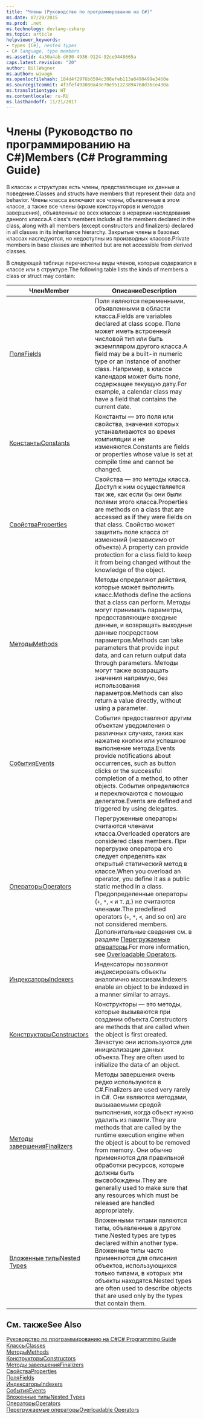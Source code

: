 ```yaml
---
title: "Члены (Руководство по программированию на C#)"
ms.date: 07/20/2015
ms.prod: .net
ms.technology: devlang-csharp
ms.topic: article
helpviewer_keywords:
- types [C#], nested types
- C# language, type members
ms.assetid: 4a30a4ab-d690-4936-9124-92ce9448665a
caps.latest.revision: "20"
author: BillWagner
ms.author: wiwagn
ms.openlocfilehash: 184d4f2976b8594c308efeb113a0490499e3460e
ms.sourcegitcommit: 4f3fef493080a43e70e951223894768d36ce430a
ms.translationtype: HT
ms.contentlocale: ru-RU
ms.lasthandoff: 11/21/2017
---
```

# <a name="members-c-programming-guide"></a><span data-ttu-id="6d5d4-102">Члены (Руководство по программированию на C#)</span><span class="sxs-lookup"><span data-stu-id="6d5d4-102">Members (C# Programming Guide)</span></span>
<span data-ttu-id="6d5d4-103">В классах и структурах есть члены, представляющие их данные и поведение.</span><span class="sxs-lookup"><span data-stu-id="6d5d4-103">Classes and structs have members that represent their data and behavior.</span></span> <span data-ttu-id="6d5d4-104">Члены класса включают все члены, объявленные в этом классе, а также все члены (кроме конструкторов и методов завершения), объявленные во всех классах в иерархии наследования данного класса.</span><span class="sxs-lookup"><span data-stu-id="6d5d4-104">A class's members include all the members declared in the class, along with all members (except constructors and finalizers) declared in all classes in its inheritance hierarchy.</span></span> <span data-ttu-id="6d5d4-105">Закрытые члены в базовых классах наследуются, но недоступны из производных классов.</span><span class="sxs-lookup"><span data-stu-id="6d5d4-105">Private members in base classes are inherited but are not accessible from derived classes.</span></span>  
  
 <span data-ttu-id="6d5d4-106">В следующей таблице перечислены виды членов, которые содержатся в классе или в структуре.</span><span class="sxs-lookup"><span data-stu-id="6d5d4-106">The following table lists the kinds of members a class or struct may contain:</span></span>  
  
|<span data-ttu-id="6d5d4-107">Член</span><span class="sxs-lookup"><span data-stu-id="6d5d4-107">Member</span></span>|<span data-ttu-id="6d5d4-108">Описание</span><span class="sxs-lookup"><span data-stu-id="6d5d4-108">Description</span></span>|  
|------------|-----------------|  
|[<span data-ttu-id="6d5d4-109">Поля</span><span class="sxs-lookup"><span data-stu-id="6d5d4-109">Fields</span></span>](../../../csharp/programming-guide/classes-and-structs/fields.md)|<span data-ttu-id="6d5d4-110">Поля являются переменными, объявленными в области класса.</span><span class="sxs-lookup"><span data-stu-id="6d5d4-110">Fields are variables declared at class scope.</span></span> <span data-ttu-id="6d5d4-111">Поле может иметь встроенный числовой тип или быть экземпляром другого класса.</span><span class="sxs-lookup"><span data-stu-id="6d5d4-111">A field may be a built-in numeric type or an instance of another class.</span></span> <span data-ttu-id="6d5d4-112">Например, в классе календаря может быть поле, содержащее текущую дату.</span><span class="sxs-lookup"><span data-stu-id="6d5d4-112">For example, a calendar class may have a field that contains the current date.</span></span>|  
|[<span data-ttu-id="6d5d4-113">Константы</span><span class="sxs-lookup"><span data-stu-id="6d5d4-113">Constants</span></span>](../../../csharp/programming-guide/classes-and-structs/constants.md)|<span data-ttu-id="6d5d4-114">Константы — это поля или свойства, значения которых устанавливаются во время компиляции и не изменяются.</span><span class="sxs-lookup"><span data-stu-id="6d5d4-114">Constants are fields or properties whose value is set at compile time and cannot be changed.</span></span>|  
|[<span data-ttu-id="6d5d4-115">Свойства</span><span class="sxs-lookup"><span data-stu-id="6d5d4-115">Properties</span></span>](../../../csharp/programming-guide/classes-and-structs/properties.md)|<span data-ttu-id="6d5d4-116">Свойства — это методы класса. Доступ к ним осуществляется так же, как если бы они были полями этого класса.</span><span class="sxs-lookup"><span data-stu-id="6d5d4-116">Properties are methods on a class that are accessed as if they were fields on that class.</span></span> <span data-ttu-id="6d5d4-117">Свойство может защитить поле класса от изменений (независимо от объекта).</span><span class="sxs-lookup"><span data-stu-id="6d5d4-117">A property can provide protection for a class field to keep it from being changed without the knowledge of the object.</span></span>|  
|[<span data-ttu-id="6d5d4-118">Методы</span><span class="sxs-lookup"><span data-stu-id="6d5d4-118">Methods</span></span>](../../../csharp/programming-guide/classes-and-structs/methods.md)|<span data-ttu-id="6d5d4-119">Методы определяют действия, которые может выполнить класс.</span><span class="sxs-lookup"><span data-stu-id="6d5d4-119">Methods define the actions that a class can perform.</span></span> <span data-ttu-id="6d5d4-120">Методы могут принимать параметры, предоставляющие входные данные, и возвращать выходные данные посредством параметров.</span><span class="sxs-lookup"><span data-stu-id="6d5d4-120">Methods can take parameters that provide input data, and can return output data through parameters.</span></span> <span data-ttu-id="6d5d4-121">Методы могут также возвращать значения напрямую, без использования параметров.</span><span class="sxs-lookup"><span data-stu-id="6d5d4-121">Methods can also return a value directly, without using a parameter.</span></span>|  
|[<span data-ttu-id="6d5d4-122">События</span><span class="sxs-lookup"><span data-stu-id="6d5d4-122">Events</span></span>](../../../csharp/programming-guide/events/index.md)|<span data-ttu-id="6d5d4-123">События предоставляют другим объектам уведомления о различных случаях, таких как нажатие кнопки или успешное выполнение метода.</span><span class="sxs-lookup"><span data-stu-id="6d5d4-123">Events provide notifications about occurrences, such as button clicks or the successful completion of a method, to other objects.</span></span> <span data-ttu-id="6d5d4-124">События определяются и переключаются с помощью делегатов.</span><span class="sxs-lookup"><span data-stu-id="6d5d4-124">Events are defined and triggered by using delegates.</span></span>|  
|[<span data-ttu-id="6d5d4-125">Операторы</span><span class="sxs-lookup"><span data-stu-id="6d5d4-125">Operators</span></span>](../../../csharp/programming-guide/statements-expressions-operators/operators.md)|<span data-ttu-id="6d5d4-126">Перегруженные операторы считаются членами класса.</span><span class="sxs-lookup"><span data-stu-id="6d5d4-126">Overloaded operators are considered class members.</span></span> <span data-ttu-id="6d5d4-127">При перегрузке оператора его следует определять как открытый статический метод в классе.</span><span class="sxs-lookup"><span data-stu-id="6d5d4-127">When you overload an operator, you define it as a public static method in a class.</span></span> <span data-ttu-id="6d5d4-128">Предопределенные операторы (`+`, `*`, `<` и т. д.) не считаются членами.</span><span class="sxs-lookup"><span data-stu-id="6d5d4-128">The predefined operators (`+`, `*`, `<`, and so on) are not considered members.</span></span> <span data-ttu-id="6d5d4-129">Дополнительные сведения см. в разделе [Перегружаемые операторы](../../../csharp/programming-guide/statements-expressions-operators/overloadable-operators.md).</span><span class="sxs-lookup"><span data-stu-id="6d5d4-129">For more information, see [Overloadable Operators](../../../csharp/programming-guide/statements-expressions-operators/overloadable-operators.md).</span></span>|  
|[<span data-ttu-id="6d5d4-130">Индексаторы</span><span class="sxs-lookup"><span data-stu-id="6d5d4-130">Indexers</span></span>](../../../csharp/programming-guide/indexers/index.md)|<span data-ttu-id="6d5d4-131">Индексаторы позволяют индексировать объекты аналогично массивам.</span><span class="sxs-lookup"><span data-stu-id="6d5d4-131">Indexers enable an object to be indexed in a manner similar to arrays.</span></span>|  
|[<span data-ttu-id="6d5d4-132">Конструкторы</span><span class="sxs-lookup"><span data-stu-id="6d5d4-132">Constructors</span></span>](../../../csharp/programming-guide/classes-and-structs/constructors.md)|<span data-ttu-id="6d5d4-133">Конструкторы — это методы, которые вызываются при создании объекта.</span><span class="sxs-lookup"><span data-stu-id="6d5d4-133">Constructors are methods that are called when the object is first created.</span></span> <span data-ttu-id="6d5d4-134">Зачастую они используются для инициализации данных объекта.</span><span class="sxs-lookup"><span data-stu-id="6d5d4-134">They are often used to initialize the data of an object.</span></span>|  
|[<span data-ttu-id="6d5d4-135">Методы завершения</span><span class="sxs-lookup"><span data-stu-id="6d5d4-135">Finalizers</span></span>](../../../csharp/programming-guide/classes-and-structs/destructors.md)|<span data-ttu-id="6d5d4-136">Методы завершения очень редко используются в C#.</span><span class="sxs-lookup"><span data-stu-id="6d5d4-136">Finalizers are used very rarely in C#.</span></span> <span data-ttu-id="6d5d4-137">Они являются методами, вызываемыми средой выполнения, когда объект нужно удалить из памяти.</span><span class="sxs-lookup"><span data-stu-id="6d5d4-137">They are methods that are called by the runtime execution engine when the object is about to be removed from memory.</span></span> <span data-ttu-id="6d5d4-138">Они обычно применяются для правильной обработки ресурсов, которые должны быть высвобождены.</span><span class="sxs-lookup"><span data-stu-id="6d5d4-138">They are generally used to make sure that any resources which must be released are handled appropriately.</span></span>|  
|[<span data-ttu-id="6d5d4-139">Вложенные типы</span><span class="sxs-lookup"><span data-stu-id="6d5d4-139">Nested Types</span></span>](../../../csharp/programming-guide/classes-and-structs/nested-types.md)|<span data-ttu-id="6d5d4-140">Вложенными типами являются типы, объявленные в другом типе.</span><span class="sxs-lookup"><span data-stu-id="6d5d4-140">Nested types are types declared within another type.</span></span> <span data-ttu-id="6d5d4-141">Вложенные типы часто применяются для описания объектов, использующихся только типами, в которых эти объекты находятся.</span><span class="sxs-lookup"><span data-stu-id="6d5d4-141">Nested types are often used to describe objects that are used only by the types that contain them.</span></span>|  
  
## <a name="see-also"></a><span data-ttu-id="6d5d4-142">См. также</span><span class="sxs-lookup"><span data-stu-id="6d5d4-142">See Also</span></span>  
 [<span data-ttu-id="6d5d4-143">Руководство по программированию на C#</span><span class="sxs-lookup"><span data-stu-id="6d5d4-143">C# Programming Guide</span></span>](../../../csharp/programming-guide/index.md)  
 [<span data-ttu-id="6d5d4-144">Классы</span><span class="sxs-lookup"><span data-stu-id="6d5d4-144">Classes</span></span>](../../../csharp/programming-guide/classes-and-structs/classes.md)  
 [<span data-ttu-id="6d5d4-145">Методы</span><span class="sxs-lookup"><span data-stu-id="6d5d4-145">Methods</span></span>](../../../csharp/programming-guide/classes-and-structs/methods.md)  
 [<span data-ttu-id="6d5d4-146">Конструкторы</span><span class="sxs-lookup"><span data-stu-id="6d5d4-146">Constructors</span></span>](../../../csharp/programming-guide/classes-and-structs/constructors.md)  
 [<span data-ttu-id="6d5d4-147">Методы завершения</span><span class="sxs-lookup"><span data-stu-id="6d5d4-147">Finalizers</span></span>](../../../csharp/programming-guide/classes-and-structs/destructors.md)  
 [<span data-ttu-id="6d5d4-148">Свойства</span><span class="sxs-lookup"><span data-stu-id="6d5d4-148">Properties</span></span>](../../../csharp/programming-guide/classes-and-structs/properties.md)  
 [<span data-ttu-id="6d5d4-149">Поля</span><span class="sxs-lookup"><span data-stu-id="6d5d4-149">Fields</span></span>](../../../csharp/programming-guide/classes-and-structs/fields.md)  
 [<span data-ttu-id="6d5d4-150">Индексаторы</span><span class="sxs-lookup"><span data-stu-id="6d5d4-150">Indexers</span></span>](../../../csharp/programming-guide/indexers/index.md)  
 [<span data-ttu-id="6d5d4-151">События</span><span class="sxs-lookup"><span data-stu-id="6d5d4-151">Events</span></span>](../../../csharp/programming-guide/events/index.md)  
 [<span data-ttu-id="6d5d4-152">Вложенные типы</span><span class="sxs-lookup"><span data-stu-id="6d5d4-152">Nested Types</span></span>](../../../csharp/programming-guide/classes-and-structs/nested-types.md)  
 [<span data-ttu-id="6d5d4-153">Операторы</span><span class="sxs-lookup"><span data-stu-id="6d5d4-153">Operators</span></span>](../../../csharp/programming-guide/statements-expressions-operators/operators.md)  
 [<span data-ttu-id="6d5d4-154">Перегружаемые операторы</span><span class="sxs-lookup"><span data-stu-id="6d5d4-154">Overloadable Operators</span></span>](../../../csharp/programming-guide/statements-expressions-operators/overloadable-operators.md)
